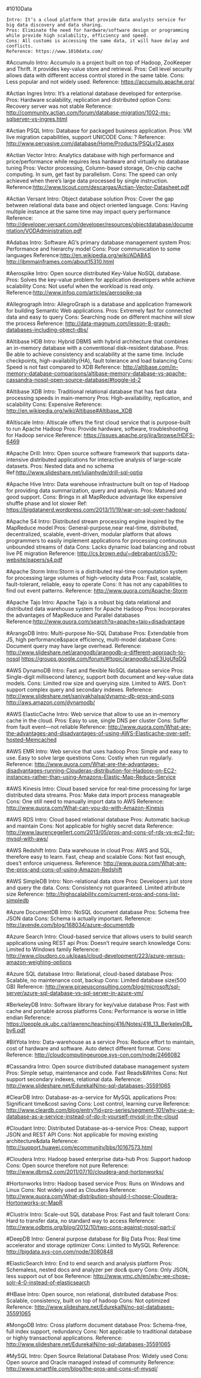 #1010Data

	Intro: It’s a cloud platform that provide data analysts service for big data discovery and data sharing.
	Pros: Eliminate the need for hardware/software design or programming while provide high scalability, efficiency and speed.
	Cons: All customs is accessing the same data, it will have delay and conflicts.
	Reference: https://www.1010data.com/

#Accumulo 
	Intro: Accumulo is a project built on top of Hadoop, ZooKeeper and Thrift. It provides key-value store and retrieval.
	Pros: Cell level security allows data with different access control stored in the same table.
	Cons: Less popular and not widely used.
	Reference: https://accumulo.apache.org/

#Actian Ingres
	Intro: It’s a relational database developed for enterprise.
	Pros: Hardware scalability, replication and distributed option
	Cons: Recovery server was not stable
	Reference: http://community.actian.com/forum/database-migration/1002-ms-sqlserver-vs-ingres.html

#Actian PSQL
	Intro: Database for packaged business application.
	Pros: VM live migration capabilities, support UNICODE
	Cons: ?
	Reference: http://www.pervasive.com/database/Home/Products/PSQLv12.aspx

#Actian Vector
	Intro: Analytics database with high performance and price/performance while requires less hardware and virtually no database tuning
	Pros: Vector processing, Column-based storage, On-chip cache computing. In sum, get fast by parallelism.
	Cons: The speed can only achieved when there’s  large data processed by single instruction.
	Reference:http://www.ticout.com/descargas/Actian-Vector-Datasheet.pdf

#Actian Versant
	Intro: Object database solution
	Pros: Cover the gap between relational data base and object oriented language.
	Cons: Having multiple instance at the same time may impact query performance
	Reference: http://developer.versant.com/developer/resources/objectdatabase/documentation/VODAdministration.pdf

#Adabas
	Intro: Software AG’s primary database management system
	Pros: Performance and hierarchy model
	Cons: Poor communication to some languages
	Reference:http://en.wikipedia.org/wiki/ADABAS
		      http://ibmmainframes.com/about15310.html

#Aerospike
	Intro: Open source distributed Key-Value NoSQL database.
	Pros: Solves the key-value problem for application developers while achieve scalability
	Cons: Not useful when the workload is read only.
	Reference:http://www.infoq.com/articles/aerospike-qa

#Allegrograph
	Intro: AllegroGraph is a database and application framework for building Semantic Web applications.
	Pros: Extremely fast for connected data and easy to query
	Cons: Searching node on different machine will slow the process
	Reference: http://data-magnum.com/lesson-8-graph-databases-including-object-dbs/

#Altibase HDB
	Intro: Hybrid DBMS with hybrid architecture that combines an in-memory database with a conventional disk-resident database.
	Pros: Be able to achieve consistency and scalability at the same time. Include checkpoints, high-availability(HA), fault tolerance and load balancing
	Cons: Speed is not fast compared to XDB
	Reference: http://altibase.com/in-memory-database-comparisons/altibase-memory-database-vs-apache-cassandra-nosql-open-source-database/#toggle-id-2

#Altibase XDB
	Intro: Traditional relational database that has fast data processing speeds in main-memory
	Pros: High-availability, replication, and scalability
	Cons: Expensive
	Reference: http://en.wikipedia.org/wiki/Altibase#Altibase_XDB

#Altiscale
	Intro: Altiscale offers the first cloud service that is purpose-built to run Apache Hadoop
	Pros: Provide hardware, software, troubleshooting for Hadoop service
	Reference: https://issues.apache.org/jira/browse/HDFS-6469

#Apache Drill:
	Intro: Open source software framework that supports data-intensive distributed applications for interactive analysis of large-scale datasets.
	Pros: Nested data and no schema
	Ref:http://www.slideshare.net/julianhyde/drill-sql-optiq

#Apache Hive
	Intro: Data warehouse infrastructure built on top of Hadoop for providing data summarization, query and analysis.
	Pros: Matured and good support.
	Cons: Brings in all MapReduce advantage like expensive shuffle phase and lot slower
	Ref: https://bigdatanerd.wordpress.com/2013/11/19/war-on-sql-over-hadoop/

#Apache S4
	Intro: Distributed stream processing engine inspired by the MapReduce model
	Pros: General-purpose,near real-time, distributed, decentralized, scalable, event-driven, modular platform that allows programmers to easily implement applications for processing continuous unbounded streams of data
	Cons: Lacks dynamic load balancing and robust live PE migration
	Reference: http://cs.brown.edu/~debrabant/cis570-website/papers/s4.pdf

#Apache Storm
	Intro:Storm is a distributed real-time computation system for processing large volumes of high-velocity data
	Pros: Fast, scalable, fault-tolerant, reliable, easy to operate
	Cons: It has not any capabilities to find out event patterns.
	Reference: http://www.quora.com/Apache-Storm

#Apache Tajo
	Intro: Apache Tajo is a robust big data relational and distributed data warehouse system for Apache Hadoop
	Pros: Incorporates the advantages of MapReduce and Parallel databases
	Reference:http://www.quora.com/search?q=apache+tajo+disadvantage

#ArangoDB
	Intro: Multi-purpose No-SQL Database
	Pros: Extendable from JS, high performance&space efficiency, multi-model database
	Cons: Document query may have large overhead.
	Reference: http://www.slideshare.net/arangodb/arangodb-a-different-approach-to-nosql
		       https://groups.google.com/forum/#!topic/arangodb/xzE3UgUfqDQ

#AWS DynamoDB
	Intro: Fast and flexible NoSQL database service
	Pros: Single-digit millisecond latency, support both document and key-value data models.
	Cons: Limited row size and querying size. Limited to AWS. Don’t support complex query and secondary indexes.
	Reference: http://www.slideshare.net/saniyakhalsa/dynamo-db-pros-and-cons
		       http://aws.amazon.com/dynamodb/

#AWS ElasticCache
	Intro: Web service that allow to use an in-memory cache in the cloud.
	Pros: Easy to use, single DNS per cluster
	Cons: Suffer from fault event—not reliable
	Reference: http://www.quora.com/What-are-the-advantages-and-disadvantages-of-using-AWS-Elasticache-over-self-hosted-Memcached

#AWS EMR
	Intro: Web service that uses hadoop
	Pros: Simple and easy to use. Easy to solve large questions
	Cons: Costly when run regularly. 
	Reference: http://www.quora.com/What-are-the-advantages-disadvantages-running-Clouderas-distribution-for-Hadoop-on-EC2-instances-rather-than-using-Amazons-Elastic-Map-Reduce-Service

#AWS Kinesis
	Intro: Cloud based service for real-time processing for large distributed data streams.
	Pros: Make data import process manageable
	Cons: One still need to manually import data to AWS
	Reference: http://www.quora.com/What-can-you-do-with-Amazon-Kinesis

#AWS RDS
	Intro: Cloud based relational database
	Pros: Automatic backup and maintain
	Cons: Not applicable for highly secret data 
	Reference: http://www.laurencegellert.com/2013/05/pros-and-cons-of-rds-vs-ec2-for-mysql-with-aws/

#AWS Redshift
	Intro: Data warehouse in cloud
	Pros: AWS and SQL, therefore easy to learn. Fast, cheap and scalable
	Cons: Not fast enough, does’t enforce uniqueness.
	Reference: http://www.quora.com/What-are-the-pros-and-cons-of-using-Amazon-Redshift

#AWS SimpleDB
	Intro: Non-relational data store 
	Pros: Developers just store and query the data.
	Cons: Consistency not guaranteed. Limited attribute size
	Reference: http://highscalability.com/current-pros-and-cons-list-simpledb

#Azure DocumentDB
	Intro: NoSQL document database
	Pros: Schema free JSON data
	Cons: Schema is actually important.
	Reference: http://ayende.com/blog/168034/azure-documentdb

#Azure Search
	Intro: Cloud-based service that allows users to build search applications using REST api
	Pros: Doesn’t require search knowledge
	Cons: Limited to Windows family
	Reference: http://www.cloudpro.co.uk/paas/cloud-development/223/azure-versus-amazon-weighing-options

#Azure SQL database
	Intro: Relational, cloud-based database
	Pros: Scalable, no maintenance cost, backup
	Cons: Limited database size(500 GB)
	Reference: http://www.piraeusconsulting.com/blog/microsoft/sql-server/azure-sql-database-vs-sql-server-in-azure-vm/

#BerkeleyDB
	Intro: Software library for key/value database
	Pros: Fast with cache and portable across platforms
	Cons: Performance is worse in little endian
	Reference: https://people.ok.ubc.ca/rlawrenc/teaching/416/Notes/416_13_BerkeleyDB_by6.pdf
	
#BitYota
	Intro: Data-warehouse as a service
	Pros: Reduce effort to maintain, cost of hardware and software. Auto detect different format.
	Cons: 
	Reference: http://cloudcomputingeurope.sys-con.com/node/2466082

#Cassandra
	Intro: Open source distributed database management system
	Pros: Simple setup, maintenance and code. Fast Reads&Writes
	Cons: Not support secondary indexes, relational data.
	Reference: http://www.slideshare.net/EdurekaIN/no-sql-databases-35591065

#ClearDB
	Intro: Database-as-a-service for MySQL applications
	Pros: Significant time&cost saving
	Cons: Lost control, learning curve
	Reference: http://www.cleardb.com/blog/entry?id=pro-series/segment-101/why-use-a-database-as-a-service-instead-of-do-it-yourself-mysql-in-the-cloud

#Cloudant
	Intro: Distributed Database-as-a-service 
	Pros: Cheap, support JSON and REST API
	Cons: Not applicable for moving existing architecture&data
	Reference: http://support.huawei.com/ecommunity/bbs/10167573.html

#Cloudera
	Intro: Hadoop based enterprise data-hub
	Pros: Support hadoop
	Cons: Open source therefore not pure
	Reference: http://www.dbms2.com/2011/07/10/cloudera-and-hortonworks/

#Hortonworks
	Intro: Hadoop based service
	Pros: Runs on Windows and Linux
	Cons: Not widely used as Cloudera
	Reference: http://www.quora.com/What-distribution-should-I-choose-Cloudera-Hortonworks-or-MapR

#Clustrix
	Intro: Scale-out SQL database
	Pros: Fast and fault tolerant
	Cons: Hard to transfer data, no standard way to access
	Reference: http://www.odbms.org/blog/2012/10/two-cons-against-nosql-part-i/

#DeepDB
	Intro: General purpose database for Big Data
	Pros: Real time accelerator and storage optimizer
	Cons: Limited to MySQL
	Reference: http://bigdata.sys-con.com/node/3080848

#ElasticSearch
	Intro: End to end search and analysis platform
	Pros: Schemaless, nested docs and analyzer per doc& query
	Cons: Only JSON, less support out of box
	Reference: http://www.ymc.ch/en/why-we-chose-solr-4-0-instead-of-elasticsearch

#HBase
	Intro: Open source, non relational, distributed database
	Pros: Scalable, consistency, built on top of hadoop
	Cons: Not optimized 
	Reference: http://www.slideshare.net/EdurekaIN/no-sql-databases-35591065

#MongoDB
	Intro: Cross platform document database
	Pros: Schema-free, full index support, redundancy
	Cons: Not applicable to traditional database or highly transactional applications.
	Reference: http://www.slideshare.net/EdurekaIN/no-sql-databases-35591065

#MySQL
	Intro: Open Source Relational Database
	Pros: Widely used
	Cons: Open source and Oracle managed instead of community
	Reference: http://www.smartfile.com/blog/the-pros-and-cons-of-mysql/

